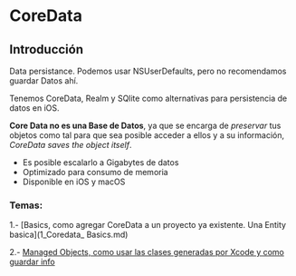 # CoreData

## Introducción

Data persistance.
Podemos usar NSUserDefaults, pero no recomendamos guardar Datos ahí.

Tenemos CoreData, Realm y SQlite como alternativas para persistencia de datos en iOS.

**Core Data no es una Base de Datos**, ya que se encarga de *preservar* tus objetos como tal para que sea posible acceder a ellos y a su información, *CoreData saves the object itself*.

- Es posible escalarlo a Gigabytes de datos
- Optimizado para consumo de memoria
- Disponible en iOS y macOS

### Temas:

1.- [Basics, como agregar CoreData a un proyecto ya existente. Una Entity basica](1_Coredata_ Basics.md)

2.- [Managed Objects, como usar las clases generadas por Xcode y como guardar info](2_Coredata_Managed_Objects.md)
